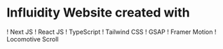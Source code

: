# Influidity  Website  created with

! Next JS
! React JS
! TypeScript
! Tailwind CSS
! GSAP
! Framer Motion
! Locomotive Scroll

